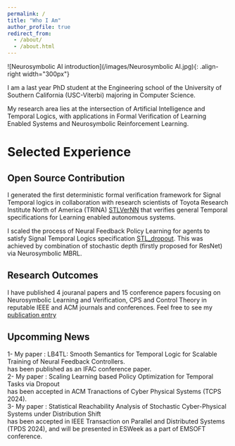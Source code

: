 ```yaml
---
permalink: /
title: "Who I Am"
author_profile: true
redirect_from: 
  - /about/
  - /about.html
---
```


![Neurosymbolic AI introduction](/images/Neurosymbolic AI.jpg){: .align-right width="300px"}

I am a last year PhD student at the Engineering school of the University of Southern California (USC-Viterbi) majoring in Computer Science.

My research area lies at the intersection of Artificial Intelligence and Temporal Logics, with applications in Formal Verification of Learning Enabled Systems and Neurosymbolic Reinforcement Learning.

# Selected Experience

## Open Source Contribution
I generated the first deterministic formal verification framework for Signal Temporal logics in collaboration with research scientists of Toyota Research Institute North of America (TRINA) [STLVerNN](https://github.com/Navidhashemicodes/STLVerNN) that verifies general Temporal specifications for Learning enabled autonomous systems.

I scaled the process of Neural Feedback Policy Learning for agents to satisfy Signal Temporal Logics specification [STL_dropout](https://github.com/Navidhashemicodes/STL_dropout). This was achieved by combination of stochastic depth (firstly proposed for ResNet) via Neurosymbolic MBRL.

## Research Outcomes
I have published 4 jouranal papers and 15 conference papers focusing on Neurosymbolic Learning and Verification, CPS and Control Theory in reputable IEEE and ACM journals and conferences. Feel free to see my [publication entry](https://navidhashemicodes.github.io/publications/)   


## Upcomming News
1- My paper :  LB4TL: Smooth Semantics for Temporal Logic for Scalable Training of Neural Feedback Controllers.<br> has been published as an IFAC conference paper.<br>
2- My paper :  Scaling Learning based Policy Optimization for Temporal Tasks via Dropout<br> has been accepted in ACM Tranactions of Cyber Physical Systems (TCPS 2024).<br>
3- My paper :  Statistical Reachability Analysis of Stochastic Cyber-Physical Systems under Distribution Shift<br> has been accepted in IEEE Transaction on Parallel and Distributed Systems (TPDS 2024), and will be presented in ESWeek as a part of EMSOFT conference.<br>
